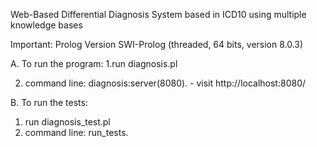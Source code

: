 Web-Based Differential Diagnosis System based in ICD10 using multiple knowledge bases

Important: 
Prolog Version
SWI-Prolog (threaded, 64 bits, version 8.0.3)

A. To run the program:
   1.run diagnosis.pl

   2. command line: diagnosis:server(8080).
	- visit http://localhost:8080/

B. To run the tests:
   1. run diagnosis_test.pl
   2. command line: run_tests.

